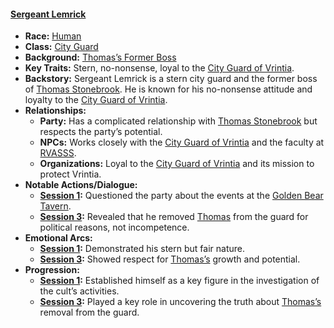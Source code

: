 #### **[Sergeant Lemrick](/characters/sergeant-lemrick)**  
- **Race:** [Human](/races/human)  
- **Class:** [City Guard](/classes/city-guard)  
- **Background:** [Thomas’s Former Boss](/backgrounds/thomass-former-boss)  
- **Key Traits:** Stern, no-nonsense, loyal to the [City Guard of Vrintia](/organizations/city-guard-of-vrintia).  
- **Backstory:** Sergeant Lemrick is a stern city guard and the former boss of [Thomas Stonebrook](/characters/thomas-stonebrook). He is known for his no-nonsense attitude and loyalty to the [City Guard of Vrintia](/organizations/city-guard-of-vrintia).  
- **Relationships:**  
  - **Party:** Has a complicated relationship with [Thomas Stonebrook](/characters/thomas-stonebrook) but respects the party’s potential.  
  - **NPCs:** Works closely with the [City Guard of Vrintia](/organizations/city-guard-of-vrintia) and the faculty at [RVASSS](/locations/rvasss).  
  - **Organizations:** Loyal to the [City Guard of Vrintia](/organizations/city-guard-of-vrintia) and its mission to protect Vrintia.  
- **Notable Actions/Dialogue:**  
  - **[Session 1](/session/session-1):** Questioned the party about the events at the [Golden Bear Tavern](/locations/golden-bear-tavern).  
  - **[Session 3](/session/session-3):** Revealed that he removed [Thomas](/characters/thomas-stonebrook) from the guard for political reasons, not incompetence.  
- **Emotional Arcs:**  
  - **[Session 1](/session/session-1):** Demonstrated his stern but fair nature.  
  - **[Session 3](/session/session-3):** Showed respect for [Thomas’s](/characters/thomas-stonebrook) growth and potential.  
- **Progression:**  
  - **[Session 1](/session/session-1):** Established himself as a key figure in the investigation of the cult’s activities.  
  - **[Session 3](/session/session-3):** Played a key role in uncovering the truth about [Thomas’s](/characters/thomas-stonebrook) removal from the guard.  